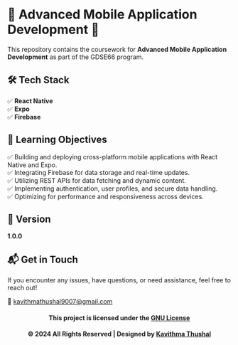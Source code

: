 # 🌟 Advanced Mobile Application Development 🌟

This repository contains the coursework for **Advanced Mobile Application Development** as part of the GDSE66 program.

## 🛠️ Tech Stack

✅ **React Native**<br/>
✅ **Expo**<br/>
✅ **Firebase**<br/>

## 🚀 Learning Objectives

✅ Building and deploying cross-platform mobile applications with React Native and Expo.<br/>
✅ Integrating Firebase for data storage and real-time updates.<br/>
✅ Utilizing REST APIs for data fetching and dynamic content.<br/>
✅ Implementing authentication, user profiles, and secure data handling.<br/>
✅ Optimizing for performance and responsiveness across devices.<br/>

## 📝 Version

**1.0.0**

## 📬 Get in Touch

If you encounter any issues, have questions, or need assistance, feel free to reach out!

📧 [kavithmathushal9007@gmail.com](mailto:kavithmathushal9007@gmail.com)

<div align="center">

#### This project is licensed under the [GNU License](LICENSE)

#### © 2024 All Rights Reserved | Designed by [Kavithma Thushal](https://github.com/Kavithma-Thushal)

</div>